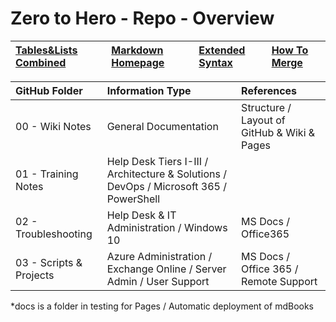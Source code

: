 # Zero to Hero - Repo - Overview

| [Tables&Lists Combined](https://stackoverflow.com/questions/19950648/how-to-write-lists-inside-a-markdown-table)     | [Markdown Homepage](https://www.linkedin.com/learning/learning-markdown/)   | [Extended Syntax](https://www.markdownguide.org/extended-syntax/)   | [How To Merge](https://www.atlassian.com/git/tutorials/using-branches/git-merge)|
|:------------------|:----------|:----------|:----------|


| GitHub Folder     | Information Type    | References   |
|:------------------|:----------|:----------|
| 00 - Wiki Notes      | General Documentation | Structure / Layout of GitHub & Wiki & Pages |
| 01 - Training Notes      | Help Desk Tiers I-III / Architecture & Solutions / DevOps / Microsoft 365 / PowerShell |
| 02 - Troubleshooting     | Help Desk & IT Administration / Windows 10 | MS Docs / Office365 |
| 03 - Scripts & Projects  | Azure Administration / Exchange Online / Server Admin / User Support | MS Docs / Office 365 / Remote Support |

*docs is a folder in testing for Pages / Automatic deployment of mdBooks